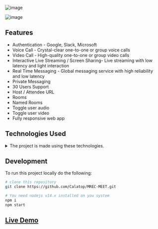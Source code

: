 
![image](https://user-images.githubusercontent.com/47408756/141670583-9aedb326-7adf-4030-9b40-9e0224d1d2c0.png)

![image](https://user-images.githubusercontent.com/47408756/141693241-5a8323e2-6045-4a9b-a539-1f8151859689.png)

## Features 
* Authentication - Google, Slack, Microsoft
* Voice Call - Crystal-clear one-to-one or group voice calls
* Video Call - High-quality one-to-one or group video calls
* Interactive Live Streaming / Screen Sharing- Live streaming with low latency and light interaction
* Real Time Messaging - Global messaging service with high reliability and low latency
* Private Messaging 
* 30 Users Support
* Host / Attendee URL
* Rooms
* Named Rooms
* Toggle user audio
* Toggle user video
* Fully responsive web app


## Technologies Used
<details>
  <summary>The project is made using these technologies.</summary>

  
### Frontend
* [JavaScript](https://www.javascript.com/)
* [TypeScript](https://www.typescriptlang.org/)

### Backend
* [Go](https://golang.org/)
* [NodeJS](https://nodejs.org/)

### Video Call and Chat
* [Agora](https://www.agora.io/)

### Database
* [Docker](https://www.docker.com/)
* [SQL](https://www.oracle.com/in/database/technologies/appdev/sqldeveloper-landing.html)
  
### Hosting 
* [Heroku](https://dashboard.heroku.com/login)
* [Vercel](https://vercel.com/dashboard)
  
</details>
  
## Development 
To run this project locally do the following:

 ```bash 
 # clone this repository
git clone https://github.com/Calatop/MREC-MEET.git 

# You need nodejs v14.x installed on you system
npm i
npm start
```

## [Live Demo](https://ckvyqugj7184663idk0i811d0su-8rbb2fvau-calatop.vercel.app/authenticate)
